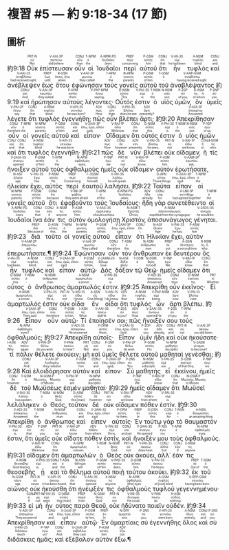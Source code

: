 # 複習 #5 — 約 9:18-34 (17 節)

## 圖析

 <rt>約9:18</rt> <RUBY><ruby><ruby>Οὐκ<rt>Not</rt></ruby><rt>οὐ</rt></ruby><rt>PRT-N</rt></RUBY> <RUBY><ruby><ruby>ἐπίστευσαν<rt>did believe</rt></ruby><rt>πιστεύω</rt></ruby><rt>V-AAI-3P</rt></RUBY> <RUBY><ruby><ruby>οὖν<rt>then</rt></ruby><rt>οὖν</rt></ruby><rt>CONJ</rt></RUBY> <RUBY><ruby><ruby>οἱ<rt>the</rt></ruby><rt>ὁ</rt></ruby><rt>T-NPM</rt></RUBY> <RUBY><ruby><ruby>Ἰουδαῖοι<rt>Jews</rt></ruby><rt>Ἰουδαῖος</rt></ruby><rt>A-NPM-PG</rt></RUBY> <RUBY><ruby><ruby>περὶ<rt>concerning</rt></ruby><rt>περί</rt></ruby><rt>PREP</rt></RUBY> <RUBY><ruby><ruby>αὐτοῦ<rt>him</rt></ruby><rt>αὐτός</rt></ruby><rt>P-GSM</rt></RUBY> <RUBY><ruby><ruby>ὅτι<rt>that</rt></ruby><rt>ὅτι</rt></ruby><rt>CONJ</rt></RUBY> <RUBY><ruby><ruby>ἦν<rt>he had been</rt></ruby><rt>εἰμί</rt></ruby><rt>V-IAI-3S</rt></RUBY> <RUBY><ruby><ruby>τυφλὸς<rt>blind</rt></ruby><rt>τυφλός</rt></ruby><rt>A-NSM</rt></RUBY> <RUBY><ruby><ruby>καὶ<rt>and</rt></ruby><rt>καί</rt></ruby><rt>CONJ</rt></RUBY> <RUBY><ruby><ruby>ἀνέβλεψεν<rt>had received sight‚</rt></ruby><rt>ἀναβλέπω</rt></ruby><rt>V-AAI-3S</rt></RUBY> <RUBY><ruby><ruby>ἕως<rt>until</rt></ruby><rt>ἕως</rt></ruby><rt>PREP</rt></RUBY> <RUBY><ruby><ruby>ὅτου<rt>when</rt></ruby><rt>ὅστις, ἥτις</rt></ruby><rt>R-GSN</rt></RUBY> <RUBY><ruby><ruby>ἐφώνησαν<rt>they called</rt></ruby><rt>φωνέω</rt></ruby><rt>V-AAI-3P</rt></RUBY> <RUBY><ruby><ruby>τοὺς<rt>the</rt></ruby><rt>ὁ</rt></ruby><rt>T-APM</rt></RUBY> <RUBY><ruby><ruby>γονεῖς<rt>parents</rt></ruby><rt>γονεύς</rt></ruby><rt>N-APM</rt></RUBY> <RUBY><ruby><ruby>αὐτοῦ<rt>of him</rt></ruby><rt>αὐτός</rt></ruby><rt>P-GSM</rt></RUBY> <RUBY><ruby><ruby>τοῦ<rt>‑</rt></ruby><rt>ὁ</rt></ruby><rt>T-GSM</rt></RUBY> <RUBY><ruby><ruby>ἀναβλέψαντος<rt>having received sight.</rt></ruby><rt>ἀναβλέπω</rt></ruby><rt>V-AAP-GSM</rt></RUBY> <rt>約9:19</rt> <RUBY><ruby><ruby>καὶ<rt>And</rt></ruby><rt>καί</rt></ruby><rt>CONJ</rt></RUBY> <RUBY><ruby><ruby>ἠρώτησαν<rt>they asked</rt></ruby><rt>ἐρωτάω</rt></ruby><rt>V-AAI-3P</rt></RUBY> <RUBY><ruby><ruby>αὐτοὺς<rt>them</rt></ruby><rt>αὐτός</rt></ruby><rt>P-APM</rt></RUBY> <RUBY><ruby><ruby>λέγοντες·<rt>saying‚</rt></ruby><rt>λέγω</rt></ruby><rt>V-PAP-NPM</rt></RUBY> <RUBY><ruby><ruby>Οὗτός<rt>This</rt></ruby><rt>οὗτος</rt></ruby><rt>D-NSM</rt></RUBY> <RUBY><ruby><ruby>ἐστιν<rt>is</rt></ruby><rt>εἰμί</rt></ruby><rt>V-PAI-3S</rt></RUBY> <RUBY><ruby><ruby>ὁ<rt>the</rt></ruby><rt>ὁ</rt></ruby><rt>T-NSM</rt></RUBY> <RUBY><ruby><ruby>υἱὸς<rt>son</rt></ruby><rt>υἱός</rt></ruby><rt>N-NSM</rt></RUBY> <RUBY><ruby><ruby>ὑμῶν‚<rt>of you‚</rt></ruby><rt>σύ</rt></ruby><rt>P-2GP</rt></RUBY> <RUBY><ruby><ruby>ὃν<rt>of whom</rt></ruby><rt>ὅς, ἥ</rt></ruby><rt>R-ASM</rt></RUBY> <RUBY><ruby><ruby>ὑμεῖς<rt>you</rt></ruby><rt>σύ</rt></ruby><rt>P-2NP</rt></RUBY> <RUBY><ruby><ruby>λέγετε<rt>say</rt></ruby><rt>λέγω</rt></ruby><rt>V-PAI-2P</rt></RUBY> <RUBY><ruby><ruby>ὅτι<rt>that</rt></ruby><rt>ὅτι</rt></ruby><rt>CONJ</rt></RUBY> <RUBY><ruby><ruby>τυφλὸς<rt>blind</rt></ruby><rt>τυφλός</rt></ruby><rt>A-NSM</rt></RUBY> <RUBY><ruby><ruby>ἐγεννήθη;<rt>he was born?</rt></ruby><rt>γεννάω</rt></ruby><rt>V-API-3S</rt></RUBY> <RUBY><ruby><ruby>πῶς<rt>How</rt></ruby><rt>πως</rt></ruby><rt>ADV</rt></RUBY> <RUBY><ruby><ruby>οὖν<rt>then</rt></ruby><rt>οὖν</rt></ruby><rt>CONJ</rt></RUBY> <RUBY><ruby><ruby>βλέπει<rt>does he see</rt></ruby><rt>βλέπω</rt></ruby><rt>V-PAI-3S</rt></RUBY> <RUBY><ruby><ruby>ἄρτι;<rt>presently?</rt></ruby><rt>ἄρτι</rt></ruby><rt>ADV</rt></RUBY> <rt>約9:20</rt> <RUBY><ruby><ruby>Ἀπεκρίθησαν<rt>Answered</rt></ruby><rt>ἀποκρίνω</rt></ruby><rt>V-ADI-3P</rt></RUBY> <RUBY><ruby><ruby>οὖν<rt>therefore</rt></ruby><rt>οὖν</rt></ruby><rt>CONJ</rt></RUBY> <RUBY><ruby><ruby>οἱ<rt>the</rt></ruby><rt>ὁ</rt></ruby><rt>T-NPM</rt></RUBY> <RUBY><ruby><ruby>γονεῖς<rt>parents</rt></ruby><rt>γονεύς</rt></ruby><rt>N-NPM</rt></RUBY> <RUBY><ruby><ruby>αὐτοῦ<rt>of him</rt></ruby><rt>αὐτός</rt></ruby><rt>P-GSM</rt></RUBY> <RUBY><ruby><ruby>καὶ<rt>and</rt></ruby><rt>καί</rt></ruby><rt>CONJ</rt></RUBY> <RUBY><ruby><ruby>εἶπαν·<rt>said‚</rt></ruby><rt>ἔπω, ἐρῶ, εἶπον</rt></ruby><rt>V-2AAI-3P</rt></RUBY> <RUBY><ruby><ruby>Οἴδαμεν<rt>We know</rt></ruby><rt>εἴδω</rt></ruby><rt>V-RAI-1P</rt></RUBY> <RUBY><ruby><ruby>ὅτι<rt>that</rt></ruby><rt>ὅτι</rt></ruby><rt>CONJ</rt></RUBY> <RUBY><ruby><ruby>οὗτός<rt>this</rt></ruby><rt>οὗτος</rt></ruby><rt>D-NSM</rt></RUBY> <RUBY><ruby><ruby>ἐστιν<rt>is</rt></ruby><rt>εἰμί</rt></ruby><rt>V-PAI-3S</rt></RUBY> <RUBY><ruby><ruby>ὁ<rt>the</rt></ruby><rt>ὁ</rt></ruby><rt>T-NSM</rt></RUBY> <RUBY><ruby><ruby>υἱὸς<rt>son</rt></ruby><rt>υἱός</rt></ruby><rt>N-NSM</rt></RUBY> <RUBY><ruby><ruby>ἡμῶν<rt>of us‚</rt></ruby><rt>ἐγώ</rt></ruby><rt>P-1GP</rt></RUBY> <RUBY><ruby><ruby>καὶ<rt>and</rt></ruby><rt>καί</rt></ruby><rt>CONJ</rt></RUBY> <RUBY><ruby><ruby>ὅτι<rt>that</rt></ruby><rt>ὅτι</rt></ruby><rt>CONJ</rt></RUBY> <RUBY><ruby><ruby>τυφλὸς<rt>blind</rt></ruby><rt>τυφλός</rt></ruby><rt>A-NSM</rt></RUBY> <RUBY><ruby><ruby>ἐγεννήθη·<rt>he was born.</rt></ruby><rt>γεννάω</rt></ruby><rt>V-API-3S</rt></RUBY> <rt>約9:21</rt> <RUBY><ruby><ruby>πῶς<rt>How</rt></ruby><rt>πως</rt></ruby><rt>ADV</rt></RUBY> <RUBY><ruby><ruby>δὲ<rt>however</rt></ruby><rt>δέ</rt></ruby><rt>CONJ</rt></RUBY> <RUBY><ruby><ruby>νῦν<rt>presently</rt></ruby><rt>νῦν</rt></ruby><rt>ADV</rt></RUBY> <RUBY><ruby><ruby>βλέπει<rt>he sees‚</rt></ruby><rt>βλέπω</rt></ruby><rt>V-PAI-3S</rt></RUBY> <RUBY><ruby><ruby>οὐκ<rt>not</rt></ruby><rt>οὐ</rt></ruby><rt>PRT-N</rt></RUBY> <RUBY><ruby><ruby>οἴδαμεν‚<rt>we know‚</rt></ruby><rt>εἴδω</rt></ruby><rt>V-RAI-1P</rt></RUBY> <RUBY><ruby><ruby>ἢ<rt>or</rt></ruby><rt>ἤ</rt></ruby><rt>CONJ</rt></RUBY> <RUBY><ruby><ruby>τίς<rt>who</rt></ruby><rt>τίς</rt></ruby><rt>I-NSM</rt></RUBY> <RUBY><ruby><ruby>ἤνοιξεν<rt>opened</rt></ruby><rt>ἀνοίγω</rt></ruby><rt>V-2AAI-3S</rt></RUBY> <RUBY><ruby><ruby>αὐτοῦ<rt>of him</rt></ruby><rt>αὐτός</rt></ruby><rt>P-GSM</rt></RUBY> <RUBY><ruby><ruby>τοὺς<rt>the</rt></ruby><rt>ὁ</rt></ruby><rt>T-APM</rt></RUBY> <RUBY><ruby><ruby>ὀφθαλμοὺς<rt>eyes‚</rt></ruby><rt>ὀφθαλμός</rt></ruby><rt>N-APM</rt></RUBY> <RUBY><ruby><ruby>ἡμεῖς<rt>we</rt></ruby><rt>ἐγώ</rt></ruby><rt>P-1NP</rt></RUBY> <RUBY><ruby><ruby>οὐκ<rt>not</rt></ruby><rt>οὐ</rt></ruby><rt>PRT-N</rt></RUBY> <RUBY><ruby><ruby>οἴδαμεν·<rt>know;</rt></ruby><rt>εἴδω</rt></ruby><rt>V-RAI-1P</rt></RUBY> <RUBY><ruby><ruby>αὐτὸν<rt>him</rt></ruby><rt>αὐτός</rt></ruby><rt>P-ASM</rt></RUBY> <RUBY><ruby><ruby>ἐρωτήσατε‚<rt>ask;</rt></ruby><rt>ἐρωτάω</rt></ruby><rt>V-AAM-2P</rt></RUBY> <RUBY><ruby><ruby>ἡλικίαν<rt>age</rt></ruby><rt>ἡλικία</rt></ruby><rt>N-ASF</rt></RUBY> <RUBY><ruby><ruby>ἔχει‚<rt>has</rt></ruby><rt>ἔχω</rt></ruby><rt>V-PAI-3S</rt></RUBY> <RUBY><ruby><ruby>αὐτὸς<rt>He.</rt></ruby><rt>αὐτός</rt></ruby><rt>P-NSM</rt></RUBY> <RUBY><ruby><ruby>περὶ<rt>Concerning</rt></ruby><rt>περί</rt></ruby><rt>PREP</rt></RUBY> <RUBY><ruby><ruby>ἑαυτοῦ<rt>himself‚</rt></ruby><rt>ἑαυτοῦ</rt></ruby><rt>F-3GSM</rt></RUBY> <RUBY><ruby><ruby>λαλήσει.<rt>he will speak.</rt></ruby><rt>λαλέω</rt></ruby><rt>V-FAI-3S</rt></RUBY> 
 <rt>約9:22</rt> <RUBY><ruby><ruby>Ταῦτα<rt>These things</rt></ruby><rt>οὗτος</rt></ruby><rt>D-APN</rt></RUBY> <RUBY><ruby><ruby>εἶπαν<rt>said</rt></ruby><rt>ἔπω, ἐρῶ, εἶπον</rt></ruby><rt>V-2AAI-3P</rt></RUBY> <RUBY><ruby><ruby>οἱ<rt>the</rt></ruby><rt>ὁ</rt></ruby><rt>T-NPM</rt></RUBY> <RUBY><ruby><ruby>γονεῖς<rt>parents</rt></ruby><rt>γονεύς</rt></ruby><rt>N-NPM</rt></RUBY> <RUBY><ruby><ruby>αὐτοῦ<rt>of Him</rt></ruby><rt>αὐτός</rt></ruby><rt>P-GSM</rt></RUBY> <RUBY><ruby><ruby>ὅτι<rt>because</rt></ruby><rt>ὅτι</rt></ruby><rt>CONJ</rt></RUBY> <RUBY><ruby><ruby>ἐφοβοῦντο<rt>they were afraid</rt></ruby><rt>φοβέω</rt></ruby><rt>V-INI-3P</rt></RUBY> <RUBY><ruby><ruby>τοὺς<rt>of the</rt></ruby><rt>ὁ</rt></ruby><rt>T-APM</rt></RUBY> <RUBY><ruby><ruby>Ἰουδαίους·<rt>Jews;</rt></ruby><rt>Ἰουδαῖος</rt></ruby><rt>A-APM-PG</rt></RUBY> <RUBY><ruby><ruby>ἤδη<rt>already</rt></ruby><rt>ἤδη</rt></ruby><rt>ADV</rt></RUBY> <RUBY><ruby><ruby>γὰρ<rt>for</rt></ruby><rt>γάρ</rt></ruby><rt>CONJ</rt></RUBY> <RUBY><ruby><ruby>συνετέθειντο<rt>had agreed together</rt></ruby><rt>συντίθημι</rt></ruby><rt>V-LMI-3P</rt></RUBY> <RUBY><ruby><ruby>οἱ<rt>the</rt></ruby><rt>ὁ</rt></ruby><rt>T-NPM</rt></RUBY> <RUBY><ruby><ruby>Ἰουδαῖοι<rt>Jews</rt></ruby><rt>Ἰουδαῖος</rt></ruby><rt>A-NPM-PG</rt></RUBY> <RUBY><ruby><ruby>ἵνα<rt>that</rt></ruby><rt>ἵνα</rt></ruby><rt>CONJ</rt></RUBY> <RUBY><ruby><ruby>ἐάν<rt>if</rt></ruby><rt>ἐάν</rt></ruby><rt>CONJ</rt></RUBY> <RUBY><ruby><ruby>τις<rt>anyone</rt></ruby><rt>τις</rt></ruby><rt>X-NSM</rt></RUBY> <RUBY><ruby><ruby>αὐτὸν<rt>Him</rt></ruby><rt>αὐτός</rt></ruby><rt>P-ASM</rt></RUBY> <RUBY><ruby><ruby>ὁμολογήσῃ<rt>should confess</rt></ruby><rt>ὁμολογέω</rt></ruby><rt>V-AAS-3S</rt></RUBY> <RUBY><ruby><ruby>Χριστόν‚<rt>Christ‚</rt></ruby><rt>Χριστός</rt></ruby><rt>N-ASM-T</rt></RUBY> <RUBY><ruby><ruby>ἀποσυνάγωγος<rt>expelled from the synagogue</rt></ruby><rt>ἀποσυνάγωγος</rt></ruby><rt>A-NSM</rt></RUBY> <RUBY><ruby><ruby>γένηται.<rt>he would be.</rt></ruby><rt>γίνομαι</rt></ruby><rt>V-2ADS-3S</rt></RUBY> <rt>約9:23</rt> <RUBY><ruby><ruby>διὰ<rt>Because of</rt></ruby><rt>διά</rt></ruby><rt>PREP</rt></RUBY> <RUBY><ruby><ruby>τοῦτο<rt>this‚</rt></ruby><rt>οὗτος</rt></ruby><rt>D-ASN</rt></RUBY> <RUBY><ruby><ruby>οἱ<rt>the</rt></ruby><rt>ὁ</rt></ruby><rt>T-NPM</rt></RUBY> <RUBY><ruby><ruby>γονεῖς<rt>parents</rt></ruby><rt>γονεύς</rt></ruby><rt>N-NPM</rt></RUBY> <RUBY><ruby><ruby>αὐτοῦ<rt>of him</rt></ruby><rt>αὐτός</rt></ruby><rt>P-GSM</rt></RUBY> <RUBY><ruby><ruby>εἶπαν<rt>said</rt></ruby><rt>ἔπω, ἐρῶ, εἶπον</rt></ruby><rt>V-2AAI-3P</rt></RUBY> <RUBY><ruby><ruby>ὅτι<rt>‑‚</rt></ruby><rt>ὅτι</rt></ruby><rt>CONJ</rt></RUBY> <RUBY><ruby><ruby>Ἡλικίαν<rt>Age</rt></ruby><rt>ἡλικία</rt></ruby><rt>N-ASF</rt></RUBY> <RUBY><ruby><ruby>ἔχει‚<rt>he has;</rt></ruby><rt>ἔχω</rt></ruby><rt>V-PAI-3S</rt></RUBY> <RUBY><ruby><ruby>αὐτὸν<rt>him</rt></ruby><rt>αὐτός</rt></ruby><rt>P-ASM</rt></RUBY> <RUBY><ruby><ruby>ἐπερωτήσατε.¶<rt>ask.</rt></ruby><rt>ἐπερωτάω</rt></ruby><rt>V-AAM-2P</rt></RUBY> <rt>約9:24</rt> <RUBY><ruby><ruby>Ἐφώνησαν<rt>They called</rt></ruby><rt>φωνέω</rt></ruby><rt>V-AAI-3P</rt></RUBY> <RUBY><ruby><ruby>οὖν<rt>therefore</rt></ruby><rt>οὖν</rt></ruby><rt>CONJ</rt></RUBY> <RUBY><ruby><ruby>τὸν<rt>the</rt></ruby><rt>ὁ</rt></ruby><rt>T-ASM</rt></RUBY> <RUBY><ruby><ruby>ἄνθρωπον<rt>man</rt></ruby><rt>ἄνθρωπος</rt></ruby><rt>N-ASM</rt></RUBY> <RUBY><ruby><ruby>ἐκ<rt>out</rt></ruby><rt>ἐκ</rt></ruby><rt>PREP</rt></RUBY> <RUBY><ruby><ruby>δευτέρου<rt>a second time</rt></ruby><rt>δεύτερος</rt></ruby><rt>A-GSN</rt></RUBY> <RUBY><ruby><ruby>ὃς<rt>who</rt></ruby><rt>ὅς, ἥ</rt></ruby><rt>R-NSM</rt></RUBY> <RUBY><ruby><ruby>ἦν<rt>had been</rt></ruby><rt>εἰμί</rt></ruby><rt>V-IAI-3S</rt></RUBY> <RUBY><ruby><ruby>τυφλὸς<rt>blind‚</rt></ruby><rt>τυφλός</rt></ruby><rt>A-NSM</rt></RUBY> <RUBY><ruby><ruby>καὶ<rt>and</rt></ruby><rt>καί</rt></ruby><rt>CONJ</rt></RUBY> <RUBY><ruby><ruby>εἶπαν<rt>said</rt></ruby><rt>ἔπω, ἐρῶ, εἶπον</rt></ruby><rt>V-2AAI-3P</rt></RUBY> <RUBY><ruby><ruby>αὐτῷ·<rt>to him‚</rt></ruby><rt>αὐτός</rt></ruby><rt>P-DSM</rt></RUBY> <RUBY><ruby><ruby>Δὸς<rt>Give</rt></ruby><rt>δίδωμι</rt></ruby><rt>V-2AAM-2S</rt></RUBY> <RUBY><ruby><ruby>δόξαν<rt>glory</rt></ruby><rt>δόξα</rt></ruby><rt>N-ASF</rt></RUBY> <RUBY><ruby><ruby>τῷ<rt>‑</rt></ruby><rt>ὁ</rt></ruby><rt>T-DSM</rt></RUBY> <RUBY><ruby><ruby>Θεῷ·<rt>to God!</rt></ruby><rt>θεός</rt></ruby><rt>N-DSM</rt></RUBY> <RUBY><ruby><ruby>ἡμεῖς<rt>We</rt></ruby><rt>ἐγώ</rt></ruby><rt>P-1NP</rt></RUBY> <RUBY><ruby><ruby>οἴδαμεν<rt>know</rt></ruby><rt>εἴδω</rt></ruby><rt>V-RAI-1P</rt></RUBY> <RUBY><ruby><ruby>ὅτι<rt>that</rt></ruby><rt>ὅτι</rt></ruby><rt>CONJ</rt></RUBY> <RUBY><ruby><ruby>οὗτος<rt>this</rt></ruby><rt>οὗτος</rt></ruby><rt>D-NSM</rt></RUBY> <RUBY><ruby><ruby>ὁ<rt>‑</rt></ruby><rt>ὁ</rt></ruby><rt>T-NSM</rt></RUBY> <RUBY><ruby><ruby>ἄνθρωπος<rt>man</rt></ruby><rt>ἄνθρωπος</rt></ruby><rt>N-NSM</rt></RUBY> <RUBY><ruby><ruby>ἁμαρτωλός<rt>a sinner</rt></ruby><rt>ἁμαρτωλός</rt></ruby><rt>A-NSM</rt></RUBY> <RUBY><ruby><ruby>ἐστιν.<rt>is.</rt></ruby><rt>εἰμί</rt></ruby><rt>V-PAI-3S</rt></RUBY> <rt>約9:25</rt> <RUBY><ruby><ruby>Ἀπεκρίθη<rt>Answered</rt></ruby><rt>ἀποκρίνω</rt></ruby><rt>V-ADI-3S</rt></RUBY> <RUBY><ruby><ruby>οὖν<rt>then</rt></ruby><rt>οὖν</rt></ruby><rt>CONJ</rt></RUBY> <RUBY><ruby><ruby>ἐκεῖνος·<rt>he‚</rt></ruby><rt>ἐκεῖνος</rt></ruby><rt>D-NSM</rt></RUBY> <RUBY><ruby><ruby>Εἰ<rt>Whether</rt></ruby><rt>εἰ</rt></ruby><rt>PRT</rt></RUBY> <RUBY><ruby><ruby>ἁμαρτωλός<rt>a sinner</rt></ruby><rt>ἁμαρτωλός</rt></ruby><rt>A-NSM</rt></RUBY> <RUBY><ruby><ruby>ἐστιν<rt>He is‚</rt></ruby><rt>εἰμί</rt></ruby><rt>V-PAI-3S</rt></RUBY> <RUBY><ruby><ruby>οὐκ<rt>not</rt></ruby><rt>οὐ</rt></ruby><rt>PRT-N</rt></RUBY> <RUBY><ruby><ruby>οἶδα·<rt>I know.</rt></ruby><rt>εἴδω</rt></ruby><rt>V-RAI-1S</rt></RUBY> <RUBY><ruby><ruby>ἓν<rt>One [thing]</rt></ruby><rt>εἷς</rt></ruby><rt>A-ASN</rt></RUBY> <RUBY><ruby><ruby>οἶδα<rt>I do know‚</rt></ruby><rt>εἴδω</rt></ruby><rt>V-RAI-1S</rt></RUBY> <RUBY><ruby><ruby>ὅτι<rt>that</rt></ruby><rt>ὅτι</rt></ruby><rt>ADV</rt></RUBY> <RUBY><ruby><ruby>τυφλὸς<rt>blind</rt></ruby><rt>τυφλός</rt></ruby><rt>A-NSM</rt></RUBY> <RUBY><ruby><ruby>ὢν<rt>being‚</rt></ruby><rt>εἰμί</rt></ruby><rt>V-PAP-NSM</rt></RUBY> <RUBY><ruby><ruby>ἄρτι<rt>now</rt></ruby><rt>ἄρτι</rt></ruby><rt>ADV</rt></RUBY> <RUBY><ruby><ruby>βλέπω.<rt>I see.</rt></ruby><rt>βλέπω</rt></ruby><rt>V-PAI-1S</rt></RUBY> <rt>約9:26</rt> <RUBY><ruby><ruby>Εἶπον<rt>They said</rt></ruby><rt>ἔπω, ἐρῶ, εἶπον</rt></ruby><rt>V-2AAI-3P</rt></RUBY> <RUBY><ruby><ruby>οὖν<rt>therefore</rt></ruby><rt>οὖν</rt></ruby><rt>CONJ</rt></RUBY> <RUBY><ruby><ruby>αὐτῷ·<rt>to him‚</rt></ruby><rt>αὐτός</rt></ruby><rt>P-DSM</rt></RUBY> <RUBY><ruby><ruby>Τί<rt>What</rt></ruby><rt>τίς</rt></ruby><rt>I-ASN</rt></RUBY> <RUBY><ruby><ruby>ἐποίησέν<rt>did He</rt></ruby><rt>ποιέω</rt></ruby><rt>V-AAI-3S</rt></RUBY> <RUBY><ruby><ruby>σοι;<rt>to you?</rt></ruby><rt>σύ</rt></ruby><rt>P-2DS</rt></RUBY> <RUBY><ruby><ruby>πῶς<rt>How</rt></ruby><rt>πως</rt></ruby><rt>ADV</rt></RUBY> <RUBY><ruby><ruby>ἤνοιξέν<rt>opened He</rt></ruby><rt>ἀνοίγω</rt></ruby><rt>V-2AAI-3S</rt></RUBY> <RUBY><ruby><ruby>σου<rt>of you</rt></ruby><rt>σύ</rt></ruby><rt>P-2GS</rt></RUBY> <RUBY><ruby><ruby>τοὺς<rt>the</rt></ruby><rt>ὁ</rt></ruby><rt>T-APM</rt></RUBY> <RUBY><ruby><ruby>ὀφθαλμούς;<rt>eyes?</rt></ruby><rt>ὀφθαλμός</rt></ruby><rt>N-APM</rt></RUBY> <rt>約9:27</rt> <RUBY><ruby><ruby>Ἀπεκρίθη<rt>He answered</rt></ruby><rt>ἀποκρίνω</rt></ruby><rt>V-ADI-3S</rt></RUBY> <RUBY><ruby><ruby>αὐτοῖς·<rt>them‚</rt></ruby><rt>αὐτός</rt></ruby><rt>P-DPM</rt></RUBY> <RUBY><ruby><ruby>Εἶπον<rt>I told</rt></ruby><rt>ἔπω, ἐρῶ, εἶπον</rt></ruby><rt>V-2AAI-1S</rt></RUBY> <RUBY><ruby><ruby>ὑμῖν<rt>you</rt></ruby><rt>σύ</rt></ruby><rt>P-2DP</rt></RUBY> <RUBY><ruby><ruby>ἤδη<rt>already‚</rt></ruby><rt>ἤδη</rt></ruby><rt>ADV</rt></RUBY> <RUBY><ruby><ruby>καὶ<rt>and</rt></ruby><rt>καί</rt></ruby><rt>CONJ</rt></RUBY> <RUBY><ruby><ruby>οὐκ<rt>not</rt></ruby><rt>οὐ</rt></ruby><rt>PRT-N</rt></RUBY> <RUBY><ruby><ruby>ἠκούσατε·<rt>you did listen.</rt></ruby><rt>ἀκούω</rt></ruby><rt>V-AAI-2P</rt></RUBY> <RUBY><ruby><ruby>τί<rt>Why</rt></ruby><rt>τίς</rt></ruby><rt>I-ASN</rt></RUBY> <RUBY><ruby><ruby>πάλιν<rt>again</rt></ruby><rt>πάλιν</rt></ruby><rt>ADV</rt></RUBY> <RUBY><ruby><ruby>θέλετε<rt>do you wish</rt></ruby><rt>θέλω</rt></ruby><rt>V-PAI-2P</rt></RUBY> <RUBY><ruby><ruby>ἀκούειν;<rt>to hear?</rt></ruby><rt>ἀκούω</rt></ruby><rt>V-PAN</rt></RUBY> <RUBY><ruby><ruby>μὴ<rt>Not</rt></ruby><rt>μή</rt></ruby><rt>PRT</rt></RUBY> <RUBY><ruby><ruby>καὶ<rt>also</rt></ruby><rt>καί</rt></ruby><rt>CONJ</rt></RUBY> <RUBY><ruby><ruby>ὑμεῖς<rt>you</rt></ruby><rt>σύ</rt></ruby><rt>P-2NP</rt></RUBY> <RUBY><ruby><ruby>θέλετε<rt>do wish</rt></ruby><rt>θέλω</rt></ruby><rt>V-PAI-2P</rt></RUBY> <RUBY><ruby><ruby>αὐτοῦ<rt>His</rt></ruby><rt>αὐτός</rt></ruby><rt>P-GSM</rt></RUBY> <RUBY><ruby><ruby>μαθηταὶ<rt>disciples</rt></ruby><rt>μαθητής</rt></ruby><rt>N-NPM</rt></RUBY> <RUBY><ruby><ruby>γενέσθαι;<rt>to become?</rt></ruby><rt>γίνομαι</rt></ruby><rt>V-2ADN</rt></RUBY> 
 <rt>約9:28</rt> <RUBY><ruby><ruby>Καὶ<rt>And</rt></ruby><rt>καί</rt></ruby><rt>CONJ</rt></RUBY> <RUBY><ruby><ruby>ἐλοιδόρησαν<rt>they railed at</rt></ruby><rt>λοιδορέω</rt></ruby><rt>V-AAI-3P</rt></RUBY> <RUBY><ruby><ruby>αὐτὸν<rt>him</rt></ruby><rt>αὐτός</rt></ruby><rt>P-ASM</rt></RUBY> <RUBY><ruby><ruby>καὶ<rt>and</rt></ruby><rt>καί</rt></ruby><rt>CONJ</rt></RUBY> <RUBY><ruby><ruby>εἶπον·<rt>said‚</rt></ruby><rt>ἔπω, ἐρῶ, εἶπον</rt></ruby><rt>V-2AAI-3P</rt></RUBY> <RUBY><ruby><ruby>Σὺ<rt>You</rt></ruby><rt>σύ</rt></ruby><rt>P-2NS</rt></RUBY> <RUBY><ruby><ruby>μαθητὴς<rt>a disciple</rt></ruby><rt>μαθητής</rt></ruby><rt>N-NSM</rt></RUBY> <RUBY><ruby><ruby>εἶ<rt>are</rt></ruby><rt>εἰμί</rt></ruby><rt>V-PAI-2S</rt></RUBY> <RUBY><ruby><ruby>ἐκείνου‚<rt>of that One;</rt></ruby><rt>ἐκεῖνος</rt></ruby><rt>D-GSM</rt></RUBY> <RUBY><ruby><ruby>ἡμεῖς<rt>we</rt></ruby><rt>ἐγώ</rt></ruby><rt>P-1NP</rt></RUBY> <RUBY><ruby><ruby>δὲ<rt>however</rt></ruby><rt>δέ</rt></ruby><rt>CONJ</rt></RUBY> <RUBY><ruby><ruby>τοῦ<rt>‑</rt></ruby><rt>ὁ</rt></ruby><rt>T-GSM</rt></RUBY> <RUBY><ruby><ruby>Μωϋσέως<rt>of Moses</rt></ruby><rt>Μωϋσῆς, Μωσῆς</rt></ruby><rt>N-GSM-P</rt></RUBY> <RUBY><ruby><ruby>ἐσμὲν<rt>are</rt></ruby><rt>εἰμί</rt></ruby><rt>V-PAI-1P</rt></RUBY> <RUBY><ruby><ruby>μαθηταί·<rt>disciples.</rt></ruby><rt>μαθητής</rt></ruby><rt>N-NPM</rt></RUBY> <rt>約9:29</rt> <RUBY><ruby><ruby>ἡμεῖς<rt>We</rt></ruby><rt>ἐγώ</rt></ruby><rt>P-1NP</rt></RUBY> <RUBY><ruby><ruby>οἴδαμεν<rt>know</rt></ruby><rt>εἴδω</rt></ruby><rt>V-RAI-1P</rt></RUBY> <RUBY><ruby><ruby>ὅτι<rt>that</rt></ruby><rt>ὅτι</rt></ruby><rt>CONJ</rt></RUBY> <RUBY><ruby><ruby>Μωϋσεῖ<rt>to Moses</rt></ruby><rt>Μωϋσῆς, Μωσῆς</rt></ruby><rt>N-DSM-P</rt></RUBY> <RUBY><ruby><ruby>λελάληκεν<rt>has spoken</rt></ruby><rt>λαλέω</rt></ruby><rt>V-RAI-3S</rt></RUBY> <RUBY><ruby><ruby>ὁ<rt>‑</rt></ruby><rt>ὁ</rt></ruby><rt>T-NSM</rt></RUBY> <RUBY><ruby><ruby>Θεός‚<rt>God;</rt></ruby><rt>θεός</rt></ruby><rt>N-NSM</rt></RUBY> <RUBY><ruby><ruby>τοῦτον<rt>this [man]</rt></ruby><rt>οὗτος</rt></ruby><rt>D-ASM</rt></RUBY> <RUBY><ruby><ruby>δὲ<rt>however</rt></ruby><rt>δέ</rt></ruby><rt>CONJ</rt></RUBY> <RUBY><ruby><ruby>οὐκ<rt>not</rt></ruby><rt>οὐ</rt></ruby><rt>PRT-N</rt></RUBY> <RUBY><ruby><ruby>οἴδαμεν<rt>we know</rt></ruby><rt>εἴδω</rt></ruby><rt>V-RAI-1P</rt></RUBY> <RUBY><ruby><ruby>πόθεν<rt>from where</rt></ruby><rt>πόθεν</rt></ruby><rt>ADV</rt></RUBY> <RUBY><ruby><ruby>ἐστίν.<rt>is.</rt></ruby><rt>εἰμί</rt></ruby><rt>V-PAI-3S</rt></RUBY> <rt>約9:30</rt> <RUBY><ruby><ruby>Ἀπεκρίθη<rt>Answered</rt></ruby><rt>ἀποκρίνω</rt></ruby><rt>V-ADI-3S</rt></RUBY> <RUBY><ruby><ruby>ὁ<rt>the</rt></ruby><rt>ὁ</rt></ruby><rt>T-NSM</rt></RUBY> <RUBY><ruby><ruby>ἄνθρωπος<rt>man</rt></ruby><rt>ἄνθρωπος</rt></ruby><rt>N-NSM</rt></RUBY> <RUBY><ruby><ruby>καὶ<rt>and</rt></ruby><rt>καί</rt></ruby><rt>CONJ</rt></RUBY> <RUBY><ruby><ruby>εἶπεν<rt>said</rt></ruby><rt>ἔπω, ἐρῶ, εἶπον</rt></ruby><rt>V-2AAI-3S</rt></RUBY> <RUBY><ruby><ruby>αὐτοῖς·<rt>to them‚</rt></ruby><rt>αὐτός</rt></ruby><rt>P-DPM</rt></RUBY> <RUBY><ruby><ruby>Ἐν<rt>In</rt></ruby><rt>ἐν</rt></ruby><rt>PREP</rt></RUBY> <RUBY><ruby><ruby>τούτῳ<rt>this</rt></ruby><rt>οὗτος</rt></ruby><rt>D-DSN</rt></RUBY> <RUBY><ruby><ruby>γὰρ<rt>for</rt></ruby><rt>γάρ</rt></ruby><rt>CONJ</rt></RUBY> <RUBY><ruby><ruby>τὸ<rt>‑</rt></ruby><rt>ὁ</rt></ruby><rt>T-NSN</rt></RUBY> <RUBY><ruby><ruby>θαυμαστόν<rt>an amazing thing</rt></ruby><rt>θαυμαστός</rt></ruby><rt>A-NSN</rt></RUBY> <RUBY><ruby><ruby>ἐστιν‚<rt>is‚</rt></ruby><rt>εἰμί</rt></ruby><rt>V-PAI-3S</rt></RUBY> <RUBY><ruby><ruby>ὅτι<rt>that</rt></ruby><rt>ὅτι</rt></ruby><rt>ADV</rt></RUBY> <RUBY><ruby><ruby>ὑμεῖς<rt>you</rt></ruby><rt>σύ</rt></ruby><rt>P-2NP</rt></RUBY> <RUBY><ruby><ruby>οὐκ<rt>not</rt></ruby><rt>οὐ</rt></ruby><rt>PRT-N</rt></RUBY> <RUBY><ruby><ruby>οἴδατε<rt>know</rt></ruby><rt>εἴδω</rt></ruby><rt>V-RAI-2P</rt></RUBY> <RUBY><ruby><ruby>πόθεν<rt>from where</rt></ruby><rt>πόθεν</rt></ruby><rt>ADV</rt></RUBY> <RUBY><ruby><ruby>ἐστίν‚<rt>He is‚</rt></ruby><rt>εἰμί</rt></ruby><rt>V-PAI-3S</rt></RUBY> <RUBY><ruby><ruby>καὶ<rt>and yet</rt></ruby><rt>καί</rt></ruby><rt>CONJ</rt></RUBY> <RUBY><ruby><ruby>ἤνοιξέν<rt>He opened</rt></ruby><rt>ἀνοίγω</rt></ruby><rt>V-2AAI-3S</rt></RUBY> <RUBY><ruby><ruby>μου<rt>my</rt></ruby><rt>ἐγώ</rt></ruby><rt>P-1GS</rt></RUBY> <RUBY><ruby><ruby>τοὺς<rt>‑</rt></ruby><rt>ὁ</rt></ruby><rt>T-APM</rt></RUBY> <RUBY><ruby><ruby>ὀφθαλμούς.<rt>eyes.</rt></ruby><rt>ὀφθαλμός</rt></ruby><rt>N-APM</rt></RUBY> <rt>約9:31</rt> <RUBY><ruby><ruby>οἴδαμεν<rt>We know</rt></ruby><rt>εἴδω</rt></ruby><rt>V-RAI-1P</rt></RUBY> <RUBY><ruby><ruby>ὅτι<rt>that</rt></ruby><rt>ὅτι</rt></ruby><rt>CONJ</rt></RUBY> <RUBY><ruby><ruby>ἁμαρτωλῶν<rt>sinners</rt></ruby><rt>ἁμαρτωλός</rt></ruby><rt>A-GPM</rt></RUBY> <RUBY><ruby><ruby>ὁ<rt>‑</rt></ruby><rt>ὁ</rt></ruby><rt>T-NSM</rt></RUBY> <RUBY><ruby><ruby>Θεὸς<rt>God</rt></ruby><rt>θεός</rt></ruby><rt>N-NSM</rt></RUBY> <RUBY><ruby><ruby>οὐκ<rt>not</rt></ruby><rt>οὐ</rt></ruby><rt>PRT-N</rt></RUBY> <RUBY><ruby><ruby>ἀκούει‚<rt>does hear;</rt></ruby><rt>ἀκούω</rt></ruby><rt>V-PAI-3S</rt></RUBY> <RUBY><ruby><ruby>ἀλλ᾽<rt>but</rt></ruby><rt>ἀλλά</rt></ruby><rt>CONJ</rt></RUBY> <RUBY><ruby><ruby>ἐάν<rt>if</rt></ruby><rt>ἐάν</rt></ruby><rt>CONJ</rt></RUBY> <RUBY><ruby><ruby>τις<rt>anyone</rt></ruby><rt>τις</rt></ruby><rt>X-NSM</rt></RUBY> <RUBY><ruby><ruby>θεοσεβὴς<rt>God‑fearing</rt></ruby><rt>θεοσεβής</rt></ruby><rt>A-NSM</rt></RUBY> <RUBY><ruby><ruby>ᾖ<rt>is‚</rt></ruby><rt>εἰμί</rt></ruby><rt>V-PAS-3S</rt></RUBY> <RUBY><ruby><ruby>καὶ<rt>and</rt></ruby><rt>καί</rt></ruby><rt>CONJ</rt></RUBY> <RUBY><ruby><ruby>τὸ<rt>the</rt></ruby><rt>ὁ</rt></ruby><rt>T-ASN</rt></RUBY> <RUBY><ruby><ruby>θέλημα<rt>will</rt></ruby><rt>θέλημα</rt></ruby><rt>N-ASN</rt></RUBY> <RUBY><ruby><ruby>αὐτοῦ<rt>of Him</rt></ruby><rt>αὐτός</rt></ruby><rt>P-GSM</rt></RUBY> <RUBY><ruby><ruby>ποιῇ<rt>does‚</rt></ruby><rt>ποιέω</rt></ruby><rt>V-PAS-3S</rt></RUBY> <RUBY><ruby><ruby>τούτου<rt>him</rt></ruby><rt>οὗτος</rt></ruby><rt>D-GSM</rt></RUBY> <RUBY><ruby><ruby>ἀκούει.<rt>He hears.</rt></ruby><rt>ἀκούω</rt></ruby><rt>V-PAI-3S</rt></RUBY> <rt>約9:32</rt> <RUBY><ruby><ruby>ἐκ<rt>Out of</rt></ruby><rt>ἐκ</rt></ruby><rt>PREP</rt></RUBY> <RUBY><ruby><ruby>τοῦ<rt>the</rt></ruby><rt>ὁ</rt></ruby><rt>T-GSM</rt></RUBY> <RUBY><ruby><ruby>αἰῶνος<rt>age</rt></ruby><rt>αἰών</rt></ruby><rt>N-GSM</rt></RUBY> <RUBY><ruby><ruby>οὐκ<rt>never</rt></ruby><rt>οὐ</rt></ruby><rt>PRT-N</rt></RUBY> <RUBY><ruby><ruby>ἠκούσθη<rt>it has been heard‚</rt></ruby><rt>ἀκούω</rt></ruby><rt>V-API-3S</rt></RUBY> <RUBY><ruby><ruby>ὅτι<rt>that</rt></ruby><rt>ὅτι</rt></ruby><rt>CONJ</rt></RUBY> <RUBY><ruby><ruby>ἠνέῳξέν<rt>opened</rt></ruby><rt>ἀνοίγω</rt></ruby><rt>V-AAI-3S</rt></RUBY> <RUBY><ruby><ruby>τις<rt>anyone</rt></ruby><rt>τις</rt></ruby><rt>X-NSM</rt></RUBY> <RUBY><ruby><ruby>ὀφθαλμοὺς<rt>[the] eyes</rt></ruby><rt>ὀφθαλμός</rt></ruby><rt>N-APM</rt></RUBY> <RUBY><ruby><ruby>τυφλοῦ<rt>of [one] blind</rt></ruby><rt>τυφλός</rt></ruby><rt>A-GSM</rt></RUBY> <RUBY><ruby><ruby>γεγεννημένου·<rt>having been born.</rt></ruby><rt>γεννάω</rt></ruby><rt>V-RPP-GSM</rt></RUBY> <rt>約9:33</rt> <RUBY><ruby><ruby>εἰ<rt>If</rt></ruby><rt>εἰ</rt></ruby><rt>CONJ</rt></RUBY> <RUBY><ruby><ruby>μὴ<rt>not</rt></ruby><rt>μή</rt></ruby><rt>PRT-N</rt></RUBY> <RUBY><ruby><ruby>ἦν<rt>were</rt></ruby><rt>εἰμί</rt></ruby><rt>V-IAI-3S</rt></RUBY> <RUBY><ruby><ruby>οὗτος<rt>this [man]</rt></ruby><rt>οὗτος</rt></ruby><rt>D-NSM</rt></RUBY> <RUBY><ruby><ruby>παρὰ<rt>from</rt></ruby><rt>παρά</rt></ruby><rt>PREP</rt></RUBY> <RUBY><ruby><ruby>Θεοῦ‚<rt>God‚</rt></ruby><rt>θεός</rt></ruby><rt>N-GSM</rt></RUBY> <RUBY><ruby><ruby>οὐκ<rt>not</rt></ruby><rt>οὐ</rt></ruby><rt>PRT-N</rt></RUBY> <RUBY><ruby><ruby>ἠδύνατο<rt>He could</rt></ruby><rt>δύναμαι</rt></ruby><rt>V-INI-3S</rt></RUBY> <RUBY><ruby><ruby>ποιεῖν<rt>do</rt></ruby><rt>ποιέω</rt></ruby><rt>V-PAN</rt></RUBY> <RUBY><ruby><ruby>οὐδέν.<rt>nothing.</rt></ruby><rt>οὐδείς</rt></ruby><rt>A-ASN</rt></RUBY> <rt>約9:34</rt> <RUBY><ruby><ruby>Ἀπεκρίθησαν<rt>They answered</rt></ruby><rt>ἀποκρίνω</rt></ruby><rt>V-ADI-3P</rt></RUBY> <RUBY><ruby><ruby>καὶ<rt>and</rt></ruby><rt>καί</rt></ruby><rt>CONJ</rt></RUBY> <RUBY><ruby><ruby>εἶπαν<rt>said</rt></ruby><rt>ἔπω, ἐρῶ, εἶπον</rt></ruby><rt>V-2AAI-3P</rt></RUBY> <RUBY><ruby><ruby>αὐτῷ·<rt>to him‚</rt></ruby><rt>αὐτός</rt></ruby><rt>P-DSM</rt></RUBY> <RUBY><ruby><ruby>Ἐν<rt>In</rt></ruby><rt>ἐν</rt></ruby><rt>PREP</rt></RUBY> <RUBY><ruby><ruby>ἁμαρτίαις<rt>sins</rt></ruby><rt>ἁμαρτία</rt></ruby><rt>N-DPF</rt></RUBY> <RUBY><ruby><ruby>σὺ<rt>you</rt></ruby><rt>σύ</rt></ruby><rt>P-2NS</rt></RUBY> <RUBY><ruby><ruby>ἐγεννήθης<rt>were born</rt></ruby><rt>γεννάω</rt></ruby><rt>V-API-2S</rt></RUBY> <RUBY><ruby><ruby>ὅλος<rt>entirely‚</rt></ruby><rt>ὅλος</rt></ruby><rt>A-NSM</rt></RUBY> <RUBY><ruby><ruby>καὶ<rt>and</rt></ruby><rt>καί</rt></ruby><rt>CONJ</rt></RUBY> <RUBY><ruby><ruby>σὺ<rt>you</rt></ruby><rt>σύ</rt></ruby><rt>P-2NS</rt></RUBY> <RUBY><ruby><ruby>διδάσκεις<rt>teach</rt></ruby><rt>διδάσκω</rt></ruby><rt>V-PAI-2S</rt></RUBY> <RUBY><ruby><ruby>ἡμᾶς;<rt>us?</rt></ruby><rt>ἐγώ</rt></ruby><rt>P-1AP</rt></RUBY> <RUBY><ruby><ruby>καὶ<rt>And</rt></ruby><rt>καί</rt></ruby><rt>CONJ</rt></RUBY> <RUBY><ruby><ruby>ἐξέβαλον<rt>they cast</rt></ruby><rt>ἐκβάλλω</rt></ruby><rt>V-2AAI-3P</rt></RUBY> <RUBY><ruby><ruby>αὐτὸν<rt>him</rt></ruby><rt>αὐτός</rt></ruby><rt>P-ASM</rt></RUBY> <RUBY><ruby><ruby>ἔξω.¶<rt>out.</rt></ruby><rt>ἔξω</rt></ruby><rt>ADV</rt></RUBY>
